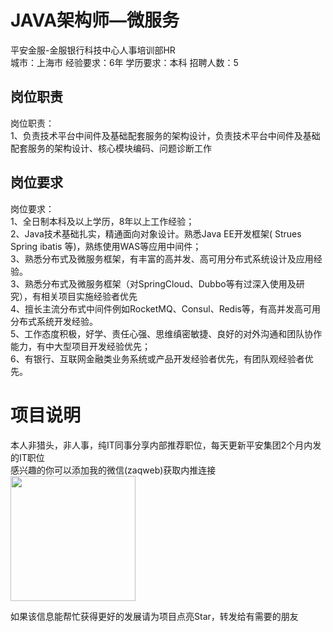 # JAVA架构师—微服务
平安金服-金服银行科技中心人事培训部HR  
城市：上海市 经验要求：6年 学历要求：本科  招聘人数：5

## 岗位职责
岗位职责：   
1、负责技术平台中间件及基础配套服务的架构设计，负责技术平台中间件及基础配套服务的架构设计、核心模块编码、问题诊断工作

## 岗位要求
岗位要求：   
1、全日制本科及以上学历，8年以上工作经验；   
2、Java技术基础扎实，精通面向对象设计。熟悉Java EE开发框架( Strues Spring ibatis 等)，熟练使用WAS等应用中间件；   
3、熟悉分布式及微服务框架，有丰富的高并发、高可用分布式系统设计及应用经验。   
3、熟悉分布式及微服务框架（对SpringCloud、Dubbo等有过深入使用及研究），有相关项目实施经验者优先   
4、擅长主流分布式中间件例如RocketMQ、Consul、Redis等，有高并发高可用分布式系统开发经验。   
5、工作态度积极，好学、责任心强、思维缜密敏捷、良好的对外沟通和团队协作能力，有中大型项目开发经验优先；    
6、有银行、互联网金融类业务系统或产品开发经验者优先，有团队观经验者优先。

# 项目说明

本人非猎头，非人事，纯IT同事分享内部推荐职位，每天更新平安集团2个月内发的IT职位  
感兴趣的你可以添加我的微信(zaqweb)获取内推连接  
<img src="https://github.com/zaqweb/PA-IT-JOBS/blob/master/WechatICode.jpeg"  height="200" width="200">

如果该信息能帮忙获得更好的发展请为项目点亮Star，转发给有需要的朋友




